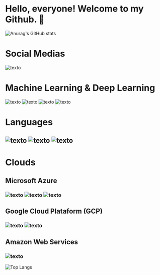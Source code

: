 #                              Hello, everyone! Welcome to my Github. 👋

![Anurag's GitHub stats](https://github-readme-stats.vercel.app/api?username=alexlourencomattos&show_icons=true&theme=dark)

# Social Medias
![texto](https://img.shields.io/static/v1?label=LinkedIn&message=engalexlourenco&color=blue)

# Machine Learning & Deep Learning

![texto](https://img.shields.io/static/v1?label=&message=Pandas&color=blue) ![texto](https://img.shields.io/static/v1?label=&message=TensorFlow&color=blue) ![texto](https://img.shields.io/static/v1?label=&message=Sckitlearn&color=blue) ![texto](https://img.shields.io/static/v1?label=&message=NeuralNetwoks&color=blue%width=30)

# Languages
## ![texto](https://img.shields.io/static/v1?label=language&message=Python&color=blue "language")           ![texto](https://img.shields.io/static/v1?label=language&message=SQL&color=yellow"language")            ![texto](https://img.shields.io/static/v1?label=language&message=R&color=grey "language")

# Clouds 
## Microsoft Azure
###  ![texto](https://img.shields.io/static/v1?label=MSAzure&message=Kubernetes&color=black "Cloud")  ![texto](https://img.shields.io/static/v1?label=MSAzure&message=Virtual_Machine&color=black "Cloud") ![texto](https://img.shields.io/static/v1?label=MSAzure&message=Postgres&color=black "Cloud")

## Google Cloud Plataform (GCP) 
### ![texto](https://img.shields.io/static/v1?label=GCP&message=Google_Storage&color=black "Cloud")  ![texto](https://img.shields.io/static/v1?label=GCP&message=Bigquery&color=black "Cloud")
## Amazon Web Services
### ![texto](https://img.shields.io/static/v1?label=AWS&message=Sagemaker&color=black "Cloud")

![Top Langs](https://github-readme-stats.vercel.app/api/top-langs/?username=alexlourencomattos&hide_progress=true&theme=dark)

